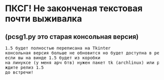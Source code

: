 <h1>ПКСГ! Не законченая текстовая почти выживалка</h1>
<h2>(pcsg1.py это старая консольная версия)</h2>
<pre>
1.5 будет полностью переписана на Tkinter
консольная версия больше не обновится но будет доступна в репе (для работы нужен termcolor)
если вы на винде 1.5 будет из коробки
на линуксе (у меня арч бтв) нужен пакет tk (archlinux) или python3-tk (Ubuntu/Debian)
ждите релиз 1.5
до встречи!
</pre>
